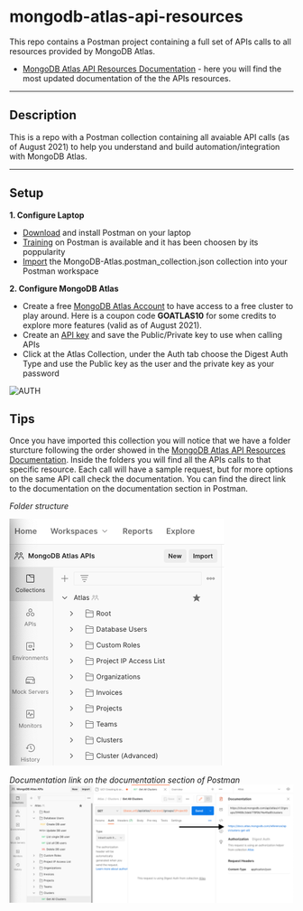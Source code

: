 # mongodb-atlas-api-resources
This repo contains a Postman project containing a full set of APIs calls to all resources provided by MongoDB Atlas.


* [MongoDB Atlas API Resources Documentation](https://docs.atlas.mongodb.com/reference/api-resources/) - here you will find the most updated documentation of the the APIs resources.

---
## Description

This is a repo with a Postman collection containing all avaiable API calls (as of August 2021) to help you understand and build automation/integration with MongoDB Atlas.

---
## Setup
__1. Configure Laptop__
* [Download](https://www.postman.com/downloads/) and install Postman on your laptop
* [Training](https://learning.postman.com/) on Postman is available and it has been choosen by its poppularity
* [Import](https://learning.postman.com/docs/getting-started/importing-and-exporting-data/#importing-data-into-postman) the MongoDB-Atlas.postman_collection.json collection into your Postman workspace
 

__2. Configure MongoDB Atlas__
* Create a free [MongoDB Atlas Account](https://account.mongodb.com/account/register) to have access to a free cluster to play around.
   Here is a coupon code **GOATLAS10** for some credits to explore more features (valid as of August 2021). 
* Create an [API key](https://docs.atlas.mongodb.com/configure-api-access/) and save the Public/Private key to use when calling APIs
* Click at the Atlas Collection, under the Auth tab choose the Digest Auth Type and use the Public key as the user and the private key as your password 

![AUTH](img/1-authentication.png "AUTH")

## Tips

Once you have imported this collection you will notice that we have a folder sturcture following the order showed in the [MongoDB Atlas API Resources Documentation](https://docs.atlas.mongodb.com/reference/api-resources/). Inside the folders you will find all the APIs calls to that specific resource.  Each call will have a sample request, but for more options on the same API call check the documentation. You can find the direct link to the documentation on the documentation section in Postman.


*Folder structure* 

![FOLDER](img/1-folder-structure.png "FOLDER")


*Documentation link on the documentation section of Postman*
![DOCUMENTATION](img/2-documentation.png "DOCUMENTATION")


